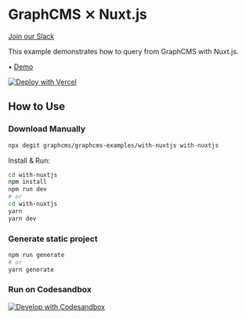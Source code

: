 # GraphCMS ⨯ Nuxt.js

[Join our Slack](https://slack.graphcms.com)

This example demonstrates how to query from GraphCMS with Nuxt.js.

• [Demo](https://graphcms-with-nuxtjs.now.sh)

[![Deploy with Vercel](https://vercel.com/button)](https://vercel.com/import/project?template=https://github.com/GraphCMS/graphcms-examples/tree/master/with-nuxtjs)

## How to Use

### Download Manually

```bash
npx degit graphcms/graphcms-examples/with-nuxtjs with-nuxtjs
```

Install & Run:

```bash
cd with-nuxtjs
npm install
npm run dev
# or
cd with-nuxtjs
yarn
yarn dev
```

### Generate static project

```bash
npm run generate
# or
yarn generate
```

### Run on Codesandbox

[![Develop with Codesandbox](https://codesandbox.io/static/img/play-codesandbox.svg)](https://codesandbox.io/s/github/GraphCMS/graphcms-examples/tree/master/with-nuxtjs)
